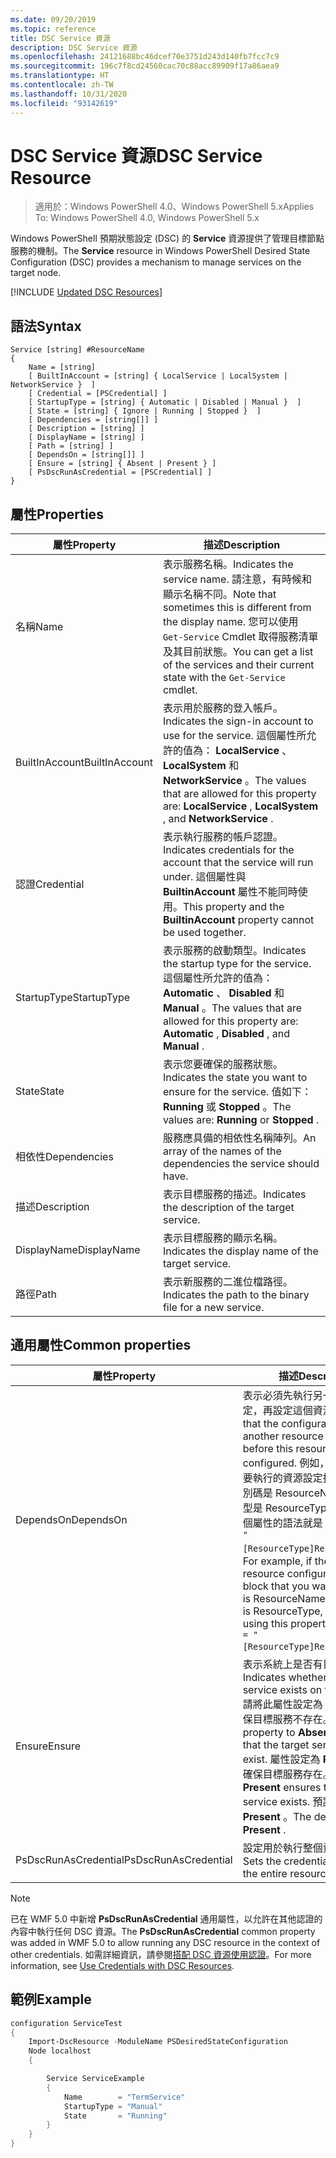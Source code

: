 ```yaml
---
ms.date: 09/20/2019
ms.topic: reference
title: DSC Service 資源
description: DSC Service 資源
ms.openlocfilehash: 24121688bc46dcef70e3751d243d140fb7fcc7c9
ms.sourcegitcommit: 196c7f8cd24560cac70c88acc89909f17a86aea9
ms.translationtype: HT
ms.contentlocale: zh-TW
ms.lasthandoff: 10/31/2020
ms.locfileid: "93142619"
---
```

# <a name="dsc-service-resource"></a><span data-ttu-id="84ee9-103">DSC Service 資源</span><span class="sxs-lookup"><span data-stu-id="84ee9-103">DSC Service Resource</span></span>

> <span data-ttu-id="84ee9-104">適用於：Windows PowerShell 4.0、Windows PowerShell 5.x</span><span class="sxs-lookup"><span data-stu-id="84ee9-104">Applies To: Windows PowerShell 4.0, Windows PowerShell 5.x</span></span>

<span data-ttu-id="84ee9-105">Windows PowerShell 預期狀態設定 (DSC) 的 **Service** 資源提供了管理目標節點服務的機制。</span><span class="sxs-lookup"><span data-stu-id="84ee9-105">The **Service** resource in Windows PowerShell Desired State Configuration (DSC) provides a mechanism to manage services on the target node.</span></span>

[!INCLUDE [Updated DSC Resources](../../../../../includes/dsc-resources.md)]

## <a name="syntax"></a><span data-ttu-id="84ee9-106">語法</span><span class="sxs-lookup"><span data-stu-id="84ee9-106">Syntax</span></span>

```Syntax
Service [string] #ResourceName
{
    Name = [string]
    [ BuiltInAccount = [string] { LocalService | LocalSystem | NetworkService }  ]
    [ Credential = [PSCredential] ]
    [ StartupType = [string] { Automatic | Disabled | Manual }  ]
    [ State = [string] { Ignore | Running | Stopped }  ]
    [ Dependencies = [string[]] ]
    [ Description = [string] ]
    [ DisplayName = [string] ]
    [ Path = [string] ]
    [ DependsOn = [string[]] ]
    [ Ensure = [string] { Absent | Present } ]
    [ PsDscRunAsCredential = [PSCredential] ]
}
```

## <a name="properties"></a><span data-ttu-id="84ee9-107">屬性</span><span class="sxs-lookup"><span data-stu-id="84ee9-107">Properties</span></span>

|<span data-ttu-id="84ee9-108">屬性</span><span class="sxs-lookup"><span data-stu-id="84ee9-108">Property</span></span> |<span data-ttu-id="84ee9-109">描述</span><span class="sxs-lookup"><span data-stu-id="84ee9-109">Description</span></span> |
|---|---|
|<span data-ttu-id="84ee9-110">名稱</span><span class="sxs-lookup"><span data-stu-id="84ee9-110">Name</span></span> |<span data-ttu-id="84ee9-111">表示服務名稱。</span><span class="sxs-lookup"><span data-stu-id="84ee9-111">Indicates the service name.</span></span> <span data-ttu-id="84ee9-112">請注意，有時候和顯示名稱不同。</span><span class="sxs-lookup"><span data-stu-id="84ee9-112">Note that sometimes this is different from the display name.</span></span> <span data-ttu-id="84ee9-113">您可以使用 `Get-Service` Cmdlet 取得服務清單及其目前狀態。</span><span class="sxs-lookup"><span data-stu-id="84ee9-113">You can get a list of the services and their current state with the `Get-Service` cmdlet.</span></span> |
|<span data-ttu-id="84ee9-114">BuiltInAccount</span><span class="sxs-lookup"><span data-stu-id="84ee9-114">BuiltInAccount</span></span> |<span data-ttu-id="84ee9-115">表示用於服務的登入帳戶。</span><span class="sxs-lookup"><span data-stu-id="84ee9-115">Indicates the sign-in account to use for the service.</span></span> <span data-ttu-id="84ee9-116">這個屬性所允許的值為： **LocalService** 、 **LocalSystem** 和 **NetworkService** 。</span><span class="sxs-lookup"><span data-stu-id="84ee9-116">The values that are allowed for this property are: **LocalService** , **LocalSystem** , and **NetworkService** .</span></span> |
|<span data-ttu-id="84ee9-117">認證</span><span class="sxs-lookup"><span data-stu-id="84ee9-117">Credential</span></span> |<span data-ttu-id="84ee9-118">表示執行服務的帳戶認證。</span><span class="sxs-lookup"><span data-stu-id="84ee9-118">Indicates credentials for the account that the service will run under.</span></span> <span data-ttu-id="84ee9-119">這個屬性與 **BuiltinAccount** 屬性不能同時使用。</span><span class="sxs-lookup"><span data-stu-id="84ee9-119">This property and the **BuiltinAccount** property cannot be used together.</span></span> |
|<span data-ttu-id="84ee9-120">StartupType</span><span class="sxs-lookup"><span data-stu-id="84ee9-120">StartupType</span></span> |<span data-ttu-id="84ee9-121">表示服務的啟動類型。</span><span class="sxs-lookup"><span data-stu-id="84ee9-121">Indicates the startup type for the service.</span></span> <span data-ttu-id="84ee9-122">這個屬性所允許的值為： **Automatic** 、 **Disabled** 和 **Manual** 。</span><span class="sxs-lookup"><span data-stu-id="84ee9-122">The values that are allowed for this property are: **Automatic** , **Disabled** , and **Manual** .</span></span> |
|<span data-ttu-id="84ee9-123">State</span><span class="sxs-lookup"><span data-stu-id="84ee9-123">State</span></span> |<span data-ttu-id="84ee9-124">表示您要確保的服務狀態。</span><span class="sxs-lookup"><span data-stu-id="84ee9-124">Indicates the state you want to ensure for the service.</span></span> <span data-ttu-id="84ee9-125">值如下： **Running** 或 **Stopped** 。</span><span class="sxs-lookup"><span data-stu-id="84ee9-125">The values are: **Running** or **Stopped** .</span></span> |
|<span data-ttu-id="84ee9-126">相依性</span><span class="sxs-lookup"><span data-stu-id="84ee9-126">Dependencies</span></span> | <span data-ttu-id="84ee9-127">服務應具備的相依性名稱陣列。</span><span class="sxs-lookup"><span data-stu-id="84ee9-127">An array of the names of the dependencies the service should have.</span></span> |
|<span data-ttu-id="84ee9-128">描述</span><span class="sxs-lookup"><span data-stu-id="84ee9-128">Description</span></span> |<span data-ttu-id="84ee9-129">表示目標服務的描述。</span><span class="sxs-lookup"><span data-stu-id="84ee9-129">Indicates the description of the target service.</span></span> |
|<span data-ttu-id="84ee9-130">DisplayName</span><span class="sxs-lookup"><span data-stu-id="84ee9-130">DisplayName</span></span> |<span data-ttu-id="84ee9-131">表示目標服務的顯示名稱。</span><span class="sxs-lookup"><span data-stu-id="84ee9-131">Indicates the display name of the target service.</span></span> |
|<span data-ttu-id="84ee9-132">路徑</span><span class="sxs-lookup"><span data-stu-id="84ee9-132">Path</span></span> |<span data-ttu-id="84ee9-133">表示新服務的二進位檔路徑。</span><span class="sxs-lookup"><span data-stu-id="84ee9-133">Indicates the path to the binary file for a new service.</span></span> |

## <a name="common-properties"></a><span data-ttu-id="84ee9-134">通用屬性</span><span class="sxs-lookup"><span data-stu-id="84ee9-134">Common properties</span></span>

|<span data-ttu-id="84ee9-135">屬性</span><span class="sxs-lookup"><span data-stu-id="84ee9-135">Property</span></span> |<span data-ttu-id="84ee9-136">描述</span><span class="sxs-lookup"><span data-stu-id="84ee9-136">Description</span></span> |
|---|---|
|<span data-ttu-id="84ee9-137">DependsOn</span><span class="sxs-lookup"><span data-stu-id="84ee9-137">DependsOn</span></span> |<span data-ttu-id="84ee9-138">表示必須先執行另一個資源的設定，再設定這個資源。</span><span class="sxs-lookup"><span data-stu-id="84ee9-138">Indicates that the configuration of another resource must run before this resource is configured.</span></span> <span data-ttu-id="84ee9-139">例如，如果第一個想要執行的資源設定指令碼區塊識別碼是 ResourceName，而其類型是 ResourceType，則使用這個屬性的語法就是 `DependsOn = "[ResourceType]ResourceName"`。</span><span class="sxs-lookup"><span data-stu-id="84ee9-139">For example, if the ID of the resource configuration script block that you want to run first is ResourceName and its type is ResourceType, the syntax for using this property is `DependsOn = "[ResourceType]ResourceName"`.</span></span> |
|<span data-ttu-id="84ee9-140">Ensure</span><span class="sxs-lookup"><span data-stu-id="84ee9-140">Ensure</span></span> |<span data-ttu-id="84ee9-141">表示系統上是否有目標服務。</span><span class="sxs-lookup"><span data-stu-id="84ee9-141">Indicates whether the target service exists on the system.</span></span> <span data-ttu-id="84ee9-142">請將此屬性設定為 **Absent** 以確保目標服務不存在。</span><span class="sxs-lookup"><span data-stu-id="84ee9-142">Set this property to **Absent** to ensure that the target service does not exist.</span></span> <span data-ttu-id="84ee9-143">屬性設定為 **Present** ，可確保目標服務存在。</span><span class="sxs-lookup"><span data-stu-id="84ee9-143">Setting it to **Present** ensures that target service exists.</span></span> <span data-ttu-id="84ee9-144">預設值為 **Present** 。</span><span class="sxs-lookup"><span data-stu-id="84ee9-144">The default value is **Present** .</span></span> |
|<span data-ttu-id="84ee9-145">PsDscRunAsCredential</span><span class="sxs-lookup"><span data-stu-id="84ee9-145">PsDscRunAsCredential</span></span> |<span data-ttu-id="84ee9-146">設定用於執行整個資源的認證。</span><span class="sxs-lookup"><span data-stu-id="84ee9-146">Sets the credential for running the entire resource as.</span></span> |

> [!NOTE]
> <span data-ttu-id="84ee9-147">已在 WMF 5.0 中新增 **PsDscRunAsCredential** 通用屬性，以允許在其他認證的內容中執行任何 DSC 資源。</span><span class="sxs-lookup"><span data-stu-id="84ee9-147">The **PsDscRunAsCredential** common property was added in WMF 5.0 to allow running any DSC resource in the context of other credentials.</span></span> <span data-ttu-id="84ee9-148">如需詳細資訊，請參閱[搭配 DSC 資源使用認證](../../../configurations/runasuser.md)。</span><span class="sxs-lookup"><span data-stu-id="84ee9-148">For more information, see [Use Credentials with DSC Resources](../../../configurations/runasuser.md).</span></span>

## <a name="example"></a><span data-ttu-id="84ee9-149">範例</span><span class="sxs-lookup"><span data-stu-id="84ee9-149">Example</span></span>

```powershell
configuration ServiceTest
{
    Import-DscResource -ModuleName PSDesiredStateConfiguration
    Node localhost
    {

        Service ServiceExample
        {
            Name        = "TermService"
            StartupType = "Manual"
            State       = "Running"
        }
    }
}
```
